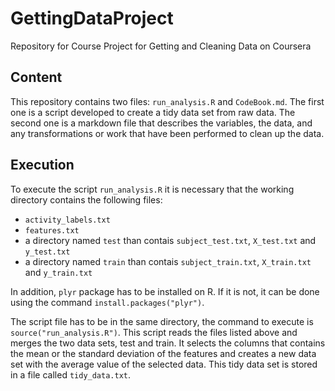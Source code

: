 GettingDataProject
==================

Repository for Course Project for Getting and Cleaning Data on Coursera

## Content

This repository contains two files: `run_analysis.R` and `CodeBook.md`. The first one is a script developed to create a tidy data set from raw data. The second one is a markdown file that describes the variables, the data, and any transformations or work that have been performed to clean up the data.

## Execution

To execute the script `run_analysis.R` it is necessary that the working directory contains the following files:

* `activity_labels.txt`
* `features.txt`
* a directory named `test` than contais `subject_test.txt`, `X_test.txt` and `y_test.txt`
* a directory named `train` than contais `subject_train.txt`, `X_train.txt` and `y_train.txt`

In addition, `plyr` package has to be installed on R. If it is not, it can be done using the command `install.packages("plyr")`.

The script file has to be in the same directory, the command to execute is `source("run_analysis.R")`. This script reads the files listed above and merges the two data sets, test and train. It selects the columns that contains the mean or the standard deviation of the features and creates a new data set with the average value of the selected data. This tidy data set is stored in a file called `tidy_data.txt`.